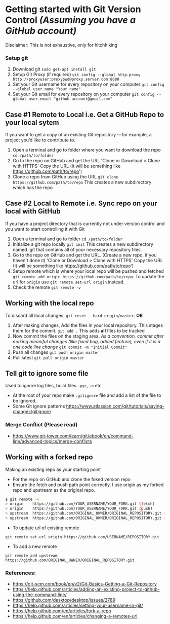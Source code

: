 # Getting started with Git Version Control *(Assuming you have a GitHub account)*
Disclaimer: This is not exhaustive, only for hitchhiking
### Setup git
1. Download git
`sudo get-apt install git`
2. Setup Git Proxy (if required)
`git config --global http.proxy http://proxyuser:proxypwd@proxy.server.com:8080`
3. Set your Git username for every repository on your computer
`git config --global user.name "Your name"`
4. Set your Git email for every repository on your computer
`git config --global user.email "github-account@gmail.com"`

## Case #1 Remote to Local i.e. Get a GitHub Repo to your local sytem
If you want to get a copy of an existing Git repository — for example, a project you’d like to contribute to.
1. Open a terminal and go to folder where you want to download the repo
`cd /path/to/folder`
2. Go to the repo on GitHub and get the URL 
'Clone or Download > Clone with HTTPS'
Copy the URL (It will be something like https://github.com/path/to/repo')
3. Clone a repo from GitHub using the URL
`git clone https://github.com/path/to/repo`
This creates a new subdirectory which has the repo

## Case #2 Local to Remote i.e. Sync repo on your local with GitHub
If you have a project directory that is currently not under version control and you want to start controlling it with Git
1. Open a terminal and go to folder 
`cd /path/to/folder`
2. Initialize a git repo locally
`git init`
This creates a new subdirectory named .git that contains all of your necessary repository files.
3. Go to the repo on GitHub and get the URL. (Create a new repo, if you haven't done it)
'Clone or Download > Clone with HTTPS'
Copy the URL (It will be something like https://github.com/path/to/repo')
3. Setup remote which is where your local repo will be pushed and fetched
`git remote add origin https://github.com/path/to/repo`. To update the url for `origin` use `git remote set-url origin` instead.
4. Check the remote
`git remote -v`

## Working with the local repo
To discard all local changes. `git reset --hard origin/master`.
**OR**
1. After making changes, Add the files in your local repository. This stages them for the commit.
`git add .`
This adds **all** files to be tracked
2. Now commit the files on the staging area. *As a convention, commit after making meaniful changes (like fixed bug, added feature), even if it is a one code line change*
`git commit -m "Initial Commit"`
3. Push all changes
`git push origin master`
4. Pull latest 
`git pull origin master`

## Tell git to ignore some file
Used to ignore log files, build files `.pyc`, `.o` etc
- At the root of your repo make `.gitignore` file and add a list of the file to be ignored. 
- Some Git ignore patterns https://www.atlassian.com/git/tutorials/saving-changes/gitignore

### Merge Conflict (Please read)
- https://www.git-tower.com/learn/git/ebook/en/command-line/advanced-topics/merge-conflicts


## Working with a forked repo  
Making an existing repo as your starting point 
- For the repo on GitHub and clone the foked version repo 
- Ensure the fetch and push path point correctly. I use origin as my forked repo and upstream as the original repo.
```bash
$ git remote -v
> origin    https://github.com/YOUR_USERNAME/YOUR_FORK.git (fetch)
> origin    https://github.com/YOUR_USERNAME/YOUR_FORK.git (push)
> upstream  https://github.com/ORIGINAL_OWNER/ORIGINAL_REPOSITORY.git (fetch)
> upstream  https://github.com/ORIGINAL_OWNER/ORIGINAL_REPOSITORY.git (push)
```
- To update url of existing remote
```
git remote set-url origin https://github.com/USERNAME/REPOSITORY.git
```
- To add a new remote
```
git remote add upstream https://github.com/ORIGINAL_OWNER/ORIGINAL_REPOSITORY.git
```

### References:
- https://git-scm.com/book/en/v2/Git-Basics-Getting-a-Git-Repository
- https://help.github.com/articles/adding-an-existing-project-to-github-using-the-command-line/
- https://github.com/desktop/desktop/issues/2789
- https://help.github.com/articles/setting-your-username-in-git/
- https://help.github.com/en/articles/fork-a-repo
- https://help.github.com/en/articles/changing-a-remotes-url
